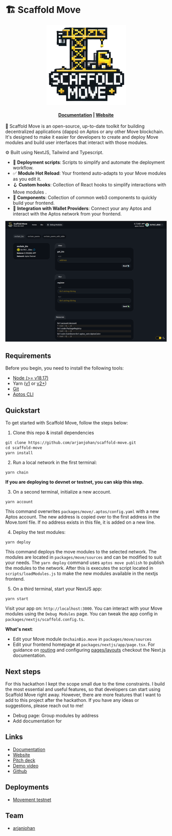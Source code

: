 # 🏗 Scaffold Move

<div align="center">

![logo](/assets/logo_small.png)
<h4 align="center">
  <a href="https://arjanjohan.gitbook.io/scaffold-move">Documentation</a> |
  <a href="https://scaffold-move-chi.vercel.app/">Website</a>
</h4>
</div>

🧪 Scaffold Move is an open-source, up-to-date toolkit for building decentralized applications (dapps) on Aptos or any other Move blockchain. It's designed to make it easier for developers to create and deploy Move modules and build user interfaces that interact with those modules.

⚙️ Built using NextJS, Tailwind and Typescript.

- 🛫 **Deployment scripts**: Scripts to simplify and automate the deployment workflow.
- ✅ **Module Hot Reload**: Your frontend auto-adapts to your Move modules as you edit it.
- 🪝 **Custom hooks**: Collection of React hooks to simplify interactions with Move modules .
- 🧱 **Components**: Collection of common web3 components to quickly build your frontend.
- 🔐 **Integration with Wallet Providers**: Connect your any Aptos and interact with the Aptos network from your frontend.

![Debug Modules tab](assets/debug.png)

## Requirements

Before you begin, you need to install the following tools:

- [Node (>= v18.17)](https://nodejs.org/en/download/)
- Yarn ([v1](https://classic.yarnpkg.com/en/docs/install/) or [v2+](https://yarnpkg.com/getting-started/install))
- [Git](https://git-scm.com/downloads)
- [Aptos CLI](https://aptos.dev/en/build/cli)

## Quickstart

To get started with Scaffold Move, follow the steps below:

1. Clone this repo & install dependencies

```
git clone https://github.com/arjanjohan/scaffold-move.git
cd scaffold-move
yarn install
```

2. Run a local network in  the first terminal:

```
yarn chain
```

**If you are deploying to devnet or testnet, you can skip this step.**

3. On a second terminal, initialize a new account.

```
yarn account
```

This command overwrites `packages/move/.aptos/config.yaml` with a new Aptos account. The new address is copied over to the first address in the Move.toml file. If no address exists in this file, it is added on a new line.

4. Deploy the test modules:

```
yarn deploy
```

This command deploys the move modules to the selected network. The modules are located in `packages/move/sources` and can be modified to suit your needs. The `yarn deploy` command uses `aptos move publish` to publish the modules to the network. After this is executes the script located in `scripts/loadModules.js` to make the new modules available in the nextjs frontend.

5. On a third terminal, start your NextJS app:

```
yarn start
```

Visit your app on: `http://localhost:3000`. You can interact with your Move modules using the `Debug Modules` page. You can tweak the app config in `packages/nextjs/scaffold.config.ts`.

**What's next**:

- Edit your Move module `OnchainBio.move` in `packages/move/sources`
- Edit your frontend homepage at `packages/nextjs/app/page.tsx`. For guidance on [routing](https://nextjs.org/docs/app/building-your-application/routing/defining-routes) and configuring [pages/layouts](https://nextjs.org/docs/app/building-your-application/routing/pages-and-layouts) checkout the Next.js documentation.
<!-- - Edit your Move modules test in: `packages/move/test`. To run test use `yarn hardhat:test` -->

## Next steps

For this hackathon I kept the scope small due to the time constraints. I build the most essential and useful features, so that developers can start using Scaffold Move right away. However, there are more features that I want to add to this project after the hackathon. If you have any ideas or suggestions, please reach out to me!

- Debug page: Group modules by address
- Add documentation for 
## Links

- [Documentation](https://arjanjohan.gitbook.io/scaffold-move)
- [Website](https://scaffold-move-chi.vercel.app/)
- [Pitch deck]()
- [Demo video](https://www.loom.com/share/4491aa1f222e409782a5ede3a7ac5cb0)
- [Github](https://github.com/arjanjohan/scaffold-move)

## Deployments
- [Movement testnet](https://explorer.movementnetwork.xyz/account/0xbe119e3724a7aa44ec3716f070fc36f0603937dcdb06e8277a987a87ade39018/modules/code/onchain_bio?network=testnet)

## Team

- [arjanjohan](https://x.com/arjanjohan/)
